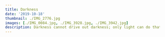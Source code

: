 ```yaml
---
title: Darkness
date: '2019-10-18'
thumbnail: ./IMG_2776.jpg
images: [./IMG_0084.jpg, ./IMG_3928.jpg, ./IMG_3942.jpg]
description: Darkness cannot drive out darkness; only light can do that. Hate cannot drive out hate; only love can do that.
---
```

